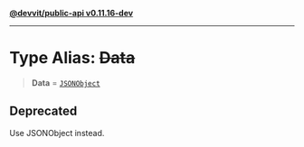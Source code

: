[**@devvit/public-api v0.11.16-dev**](../README.md)

---

# Type Alias: ~~Data~~

> **Data** = [`JSONObject`](JSONObject.md)

## Deprecated

Use JSONObject instead.
